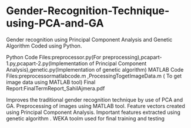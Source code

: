 # Gender-Recognition-Technique-using-PCA-and-GA
Gender recognition using Principal Component Analysis and Genetic Algorithm
Coded using Python.

Python Code Files:preprocessor.py(For preprocessing),pcapart-1.py,pcapart-2.py(Implementation of Principal Component Analysis),genetic.py(Implementation of genetic algorithm)
MATLAB Code Files:preprocessormatlabcode.m ,ProcessingTogetImageData.m ( To get image data using MATLAB tool)
Final Report:FinalTermReport_SahilAjmera.pdf

Improves the traditional gender recognition technique by use of PCA and GA. Preprocessing of images using MATLAB tool. Feature vectors created using Principal Component Analysis. Important features extracted using genetic algorithm . WEKA toolm used for final training and testing
